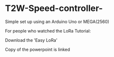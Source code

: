 # T2W-Speed-controller-
Simple set up using an Arduino Uno or MEGA(2560) 

For people who watched the LoRa Tutorial: 

Download the 'Easy LoRa' 

Copy of the powerpoint is linked 
